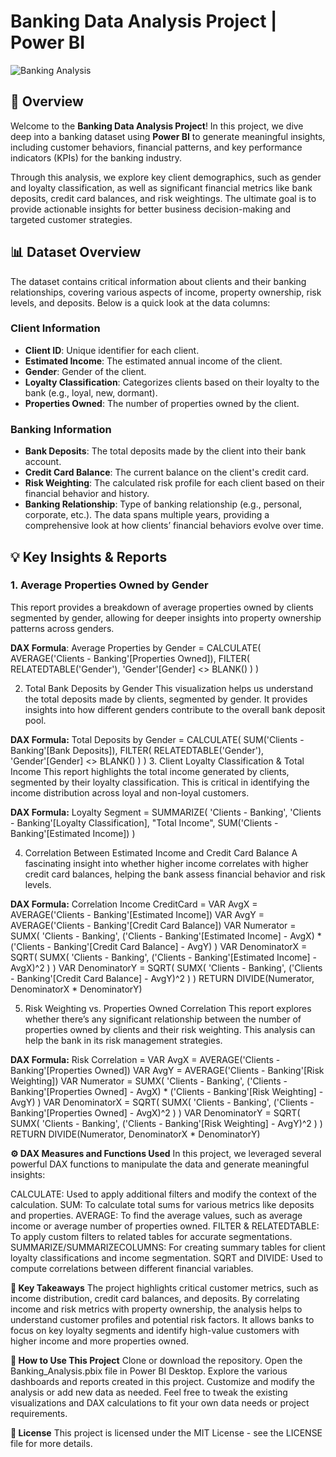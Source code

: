 # Banking Data Analysis Project | Power BI

![Banking Analysis](https://example.com/your-image.png)

## 🚀 Overview
Welcome to the **Banking Data Analysis Project**! In this project, we dive deep into a banking dataset using **Power BI** to generate meaningful insights, including customer behaviors, financial patterns, and key performance indicators (KPIs) for the banking industry.

Through this analysis, we explore key client demographics, such as gender and loyalty classification, as well as significant financial metrics like bank deposits, credit card balances, and risk weightings. The ultimate goal is to provide actionable insights for better business decision-making and targeted customer strategies.

## 📊 Dataset Overview
The dataset contains critical information about clients and their banking relationships, covering various aspects of income, property ownership, risk levels, and deposits. Below is a quick look at the data columns:

### Client Information

- **Client ID**: Unique identifier for each client.
- **Estimated Income**: The estimated annual income of the client.
- **Gender**: Gender of the client.
- **Loyalty Classification**: Categorizes clients based on their loyalty to the bank (e.g., loyal, new, dormant).
- **Properties Owned**: The number of properties owned by the client.

### Banking Information

- **Bank Deposits**: The total deposits made by the client into their bank account.
- **Credit Card Balance**: The current balance on the client's credit card.
- **Risk Weighting**: The calculated risk profile for each client based on their financial behavior and history.
- **Banking Relationship**: Type of banking relationship (e.g., personal, corporate, etc.).
The data spans multiple years, providing a comprehensive look at how clients’ financial behaviors evolve over time.

## 💡 Key Insights & Reports

### 1. **Average Properties Owned by Gender**
   This report provides a breakdown of average properties owned by clients segmented by gender, allowing for deeper insights into property ownership patterns across genders.

   **DAX Formula**: 
   Average Properties by Gender = 
   CALCULATE(
       AVERAGE('Clients - Banking'[Properties Owned]),
       FILTER(
           RELATEDTABLE('Gender'),
           'Gender'[Gender] <> BLANK()
       )
   )

2. Total Bank Deposits by Gender
This visualization helps us understand the total deposits made by clients, segmented by gender. It provides insights into how different genders contribute to the overall bank deposit pool.

**DAX Formula:**
Total Deposits by Gender = 
CALCULATE(
    SUM('Clients - Banking'[Bank Deposits]),
    FILTER(
        RELATEDTABLE('Gender'),
        'Gender'[Gender] <> BLANK()
    )
)
3. Client Loyalty Classification & Total Income
This report highlights the total income generated by clients, segmented by their loyalty classification. This is critical in identifying the income distribution across loyal and non-loyal customers.

**DAX Formula:**
Loyalty Segment = 
SUMMARIZE(
    'Clients - Banking',
    'Clients - Banking'[Loyalty Classification],
    "Total Income", SUM('Clients - Banking'[Estimated Income])
)

4. Correlation Between Estimated Income and Credit Card Balance
A fascinating insight into whether higher income correlates with higher credit card balances, helping the bank assess financial behavior and risk levels.

**DAX Formula:**
Correlation Income CreditCard = 
VAR AvgX = AVERAGE('Clients - Banking'[Estimated Income])
VAR AvgY = AVERAGE('Clients - Banking'[Credit Card Balance])
VAR Numerator = 
    SUMX(
        'Clients - Banking',
        ('Clients - Banking'[Estimated Income] - AvgX) * ('Clients - Banking'[Credit Card Balance] - AvgY)
    )
VAR DenominatorX = 
    SQRT(
        SUMX(
            'Clients - Banking',
            ('Clients - Banking'[Estimated Income] - AvgX)^2
        )
    )
VAR DenominatorY = 
    SQRT(
        SUMX(
            'Clients - Banking',
            ('Clients - Banking'[Credit Card Balance] - AvgY)^2
        )
    )
RETURN 
    DIVIDE(Numerator, DenominatorX * DenominatorY)

5. Risk Weighting vs. Properties Owned Correlation
This report explores whether there’s any significant relationship between the number of properties owned by clients and their risk weighting. This analysis can help the bank in its risk management strategies.

**DAX Formula:**
Risk Correlation = 
VAR AvgX = AVERAGE('Clients - Banking'[Properties Owned])
VAR AvgY = AVERAGE('Clients - Banking'[Risk Weighting])
VAR Numerator = 
    SUMX(
        'Clients - Banking',
        ('Clients - Banking'[Properties Owned] - AvgX) * ('Clients - Banking'[Risk Weighting] - AvgY)
    )
VAR DenominatorX = 
    SQRT(
        SUMX(
            'Clients - Banking',
            ('Clients - Banking'[Properties Owned] - AvgX)^2
        )
    )
VAR DenominatorY = 
    SQRT(
        SUMX(
            'Clients - Banking',
            ('Clients - Banking'[Risk Weighting] - AvgY)^2
        )
    )
RETURN 
    DIVIDE(Numerator, DenominatorX * DenominatorY)

**⚙️ DAX Measures and Functions Used**
In this project, we leveraged several powerful DAX functions to manipulate the data and generate meaningful insights:

CALCULATE: Used to apply additional filters and modify the context of the calculation.
SUM: To calculate total sums for various metrics like deposits and properties.
AVERAGE: To find the average values, such as average income or average number of properties owned.
FILTER & RELATEDTABLE: To apply custom filters to related tables for accurate segmentations.
SUMMARIZE/SUMMARIZECOLUMNS: For creating summary tables for client loyalty classifications and income segmentation.
SQRT and DIVIDE: Used to compute correlations between different financial variables.

**🎯 Key Takeaways**
The project highlights critical customer metrics, such as income distribution, credit card balances, and deposits.
By correlating income and risk metrics with property ownership, the analysis helps to understand customer profiles and potential risk factors.
It allows banks to focus on key loyalty segments and identify high-value customers with higher income and more properties owned.

**🚀 How to Use This Project**
Clone or download the repository.
Open the Banking_Analysis.pbix file in Power BI Desktop.
Explore the various dashboards and reports created in this project.
Customize and modify the analysis or add new data as needed.
Feel free to tweak the existing visualizations and DAX calculations to fit your own data needs or project requirements.

**📃 License**
This project is licensed under the MIT License - see the LICENSE file for more details.
